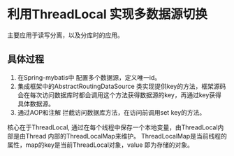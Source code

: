 # 利用ThreadLocal 实现多数据源切换

主要应用于读写分离，以及分库时的应用。

## 具体过程

1. 在Spring-mybatis中 配置多个数据源，定义唯一id。
2. 集成框架中的AbstractRoutingDataSource 类实现提供key的方法，框架源码会在每次访问数据库时都会调用这个方法获得数据源的key，再通过key获得具体数据源。
3. 通过AOP和注解 拦截访问数据库方法，在访问前调用set key的方法。

核心在于ThreadLocal, 通过在每个线程中保存一个本地变量，由ThreadLocal内部是由Thread 内部的ThreadLocalMap来维护。
ThreadLocalMap是当前线程的属性，map的key是当前ThreadLocal对象，value 即为存储的对象。